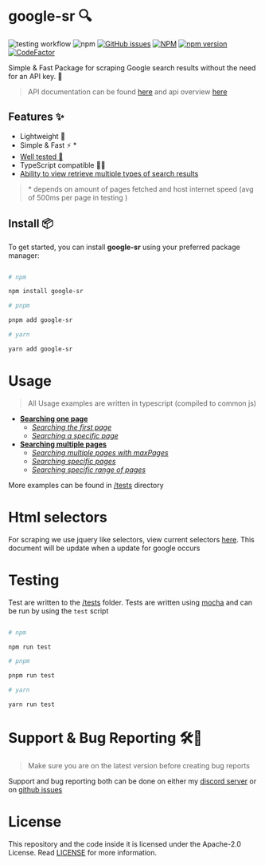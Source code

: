 # google-sr 🔍

![testing workflow](https://github.com/typicalninja/google-sr/actions/workflows/tests.yml/badge.svg)
![npm](https://img.shields.io/npm/dw/google-sr)
[![GitHub issues](https://img.shields.io/github/issues/typicalninja/google-sr)](https://github.com/typicalninja/google-sr/issues)
[![NPM](https://img.shields.io/npm/l/google-sr)](https://www.npmjs.com/package/google-sr)
[![npm version](https://img.shields.io/npm/v/google-sr)](https://www.npmjs.com/package/google-sr)
[![CodeFactor](https://www.codefactor.io/repository/github/typicalninja/google-sr/badge)](https://www.codefactor.io/repository/github/typicalninja/google-sr)

Simple & Fast Package for scraping Google search results without the need for an API key. 🚀

> API documentation can be found [here](https://paka.dev/npm/google-sr/api) and api overview [here](./overview.md)

## Features ✨

* Lightweight 💨
* Simple & Fast ⚡️ *
* [Well tested 🔄](./testing.md)
* TypeScript compatible 🧑‍💻
* [Ability to view retrieve multiple types of search results](./types.md)


> \* depends on amount of pages fetched and host internet speed (avg of 500ms per page in testing )

## Install 📦

To get started, you can install **google-sr** using your preferred package manager:

```bash

# npm

npm install google-sr

# pnpm 

pnpm add google-sr

# yarn

yarn add google-sr

```
# Usage


> All Usage examples are written in typescript (compiled to common js)

* [**Searching one page**](./onepage)
    * [*Searching the first page*](./onepage#searching-the-first-page)
    * [*Searching a specific page*](./onepage.md##searching-a-specific-page)
* [**Searching multiple pages**](./multipage.md)
    * [*Searching multiple pages with maxPages*](./multipage.md#searching-multiple-pages-with-maxpages)
    * [*Searching specific pages*](./multipage.md#searching-specific-pages)
    * [*Searching specific range of pages*](./multipage.md#searching-specific-range-of-pages)

More examples can be found in [/tests](../tests/) directory

# Html selectors

For scraping we use jquery like selectors, view current selectors [here](./selectors.md). This document will be update when a update for google occurs

# Testing

Test are written to the [/tests](../tests/) folder. Tests are written using [mocha](https://mochajs.org/) and can be run by using the `test` script

```bash

# npm

npm run test

# pnpm 

pnpm run test

# yarn

yarn run test

```

# Support & Bug Reporting 🛠️🐞

> Make sure you are on the latest version before creating bug reports

Support and bug reporting both can be done on either my [discord server](https://discord.gg/9s52pz6nWX) or on [github issues](https://github.com/typicalninja/google-sr/issues)


# License

This repository and the code inside it is licensed under the Apache-2.0 License. Read [LICENSE](./LICENSE) for more information.